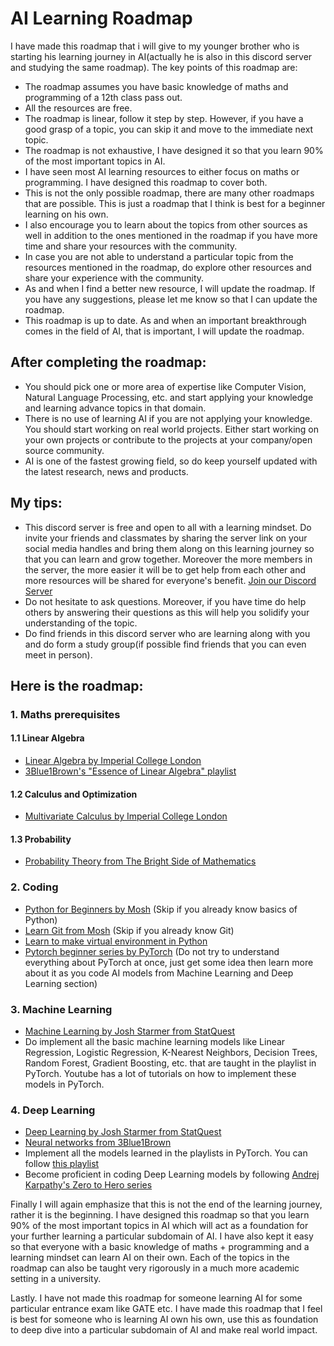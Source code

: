# AI Learning Roadmap

I have made this roadmap that i will give to my younger brother who is starting his learning journey in AI(actually he is also in this discord server and studying the same roadmap). The key points of this roadmap are:

- The roadmap assumes you have basic knowledge of maths and programming of a 12th class pass out.
- All the resources are free.
- The roadmap is linear, follow it step by step. However, if you have a good grasp of a topic, you can skip it and move to the immediate next topic.
- The roadmap is not exhaustive, I have designed it so that you learn 90% of the most important topics in AI.
- I have seen most AI learning resources to either focus on maths or programming. I have designed this roadmap to cover both.
- This is not the only possible roadmap, there are many other roadmaps that are possible. This is just a roadmap that I think is best for a beginner learning on his own.
- I also encourage you to learn about the topics from other sources as well in addition to the ones mentioned in the roadmap if you have more time and share your resources with the community.
- In case you are not able to understand a particular topic from the resources mentioned in the roadmap, do explore other resources and share your experience with the community.
- As and when I find a better new resource, I will update the roadmap. If you have any suggestions, please let me know so that I can update the roadmap.
- This roadmap is up to date. As and when an important breakthrough comes in the field of AI, that is important, I will update the roadmap.

## After completing the roadmap:

- You should pick one or more area of expertise like Computer Vision, Natural Language Processing, etc. and start applying your knowledge and learning advance topics in that domain.
- There is no use of learning AI if you are not applying your knowledge. You should start working on real world projects. Either start working on your own projects or contribute to the projects at your company/open source community.
- AI is one of the fastest growing field, so do keep yourself updated with the latest research, news and products.

## My tips:

- This discord server is free and open to all with a learning mindset. Do invite your friends and classmates by sharing the server link on your social media handles and bring them along on this learning journey so that you can learn and grow together. Moreover the more members in the server, the more easier it will be to get help from each other and more resources will be shared for everyone's benefit. [Join our Discord Server](https://discord.com/invite/QHAbprqQme)
- Do not hesitate to ask questions. Moreover, if you have time do help others by answering their questions as this will help you solidify your understanding of the topic.
- Do find friends in this discord server who are learning along with you and do form a study group(if possible find friends that you can even meet in person).

## Here is the roadmap:

### 1. Maths prerequisites

#### 1.1 Linear Algebra

- [Linear Algebra by Imperial College London](https://www.youtube.com/playlist?list=PLiiljHvN6z1_o1ztXTKWPrShrMrBLo5P3)
- [3Blue1Brown's "Essence of Linear Algebra" playlist](https://www.youtube.com/playlist?list=PLZHQObOWTQDPD3MizzM2xVFitgF8hE_ab)

#### 1.2 Calculus and Optimization

- [Multivariate Calculus by Imperial College London](https://www.youtube.com/playlist?list=PLiiljHvN6z193BBzS0Ln8NnqQmzimTW23)

#### 1.3 Probability

- [Probability Theory from The Bright Side of Mathematics](https://www.youtube.com/playlist?list=PLBh2i93oe2qswFOC98oSFc37-0f4S3D4z)

### 2. Coding

- [Python for Beginners by Mosh](https://www.youtube.com/watch?v=kqtD5dpn9C8) (Skip if you already know basics of Python)
- [Learn Git from Mosh](https://www.youtube.com/watch?v=8JJ101D3knE) (Skip if you already know Git)
- [Learn to make virtual environment in Python](https://www.youtube.com/watch?v=KxvKCSwlUv8)
- [Pytorch beginner series by PyTorch](https://www.youtube.com/playlist?list=PL_lsbAsL_o2CTlGHgMxNrKhzP97BaG9ZN) (Do not try to understand everything about PyTorch at once, just get some idea then learn more about it as you code AI models from Machine Learning and Deep Learning section)

### 3. Machine Learning

- [Machine Learning by Josh Starmer from StatQuest](https://www.youtube.com/playlist?list=PLblh5JKOoLUICTaGLRoHQDuF_7q2GfuJF)
- Do implement all the basic machine learning models like Linear Regression, Logistic Regression, K-Nearest Neighbors, Decision Trees, Random Forest, Gradient Boosting, etc. that are taught in the playlist in PyTorch. Youtube has a lot of tutorials on how to implement these models in PyTorch.

### 4. Deep Learning

- [Deep Learning by Josh Starmer from StatQuest](https://www.youtube.com/playlist?list=PLblh5JKOoLUIxGDQs4LFFD--41Vzf-ME1)
- [Neural networks from 3Blue1Brown](https://www.youtube.com/playlist?list=PLZHQObOWTQDNU6R1_67000Dx_ZCJB-3pi)
- Implement all the models learned in the playlists in PyTorch. You can follow [this playlist](https://www.youtube.com/playlist?list=PLqnslRFeH2UrcDBWF5mfPGpqQDSta6VK4)
- Become proficient in coding Deep Learning models by following [Andrej Karpathy's Zero to Hero series](https://www.youtube.com/playlist?list=PLAqhIrjkxbuWI23v9cThsA9GvCAUhRvKZ)

Finally I will again emphasize that this is not the end of the learning journey, rather it is the beginning. I have designed this roadmap so that you learn 90% of the most important topics in AI which will act as a foundation for your further learning a particular subdomain of AI. I have also kept it easy so that everyone with a basic knowledge of maths + programming and a learning mindset can learn AI on their own. Each of the topics in the roadmap can also be taught very rigorously in a much more academic setting in a university.

Lastly. I have not made this roadmap for someone learning AI for some particular entrance exam like GATE etc. I have made this roadmap that I feel is best for someone who is learning AI own his own, use this as foundation to deep dive into a particular subdomain of AI and make real world impact.
